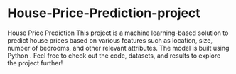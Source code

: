 # House-Price-Prediction-project
House Price Prediction This project is a machine learning-based solution to predict house prices based on various features such as location, size, number of bedrooms, and other relevant attributes. The model is built using Python . Feel free to check out the code, datasets, and results to explore the project further!
